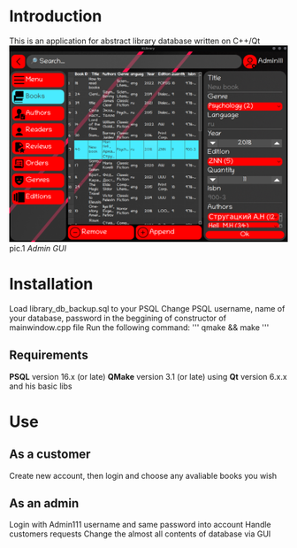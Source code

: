 # Introduction
This is an application for abstract library database written on C++/Qt 
![plot](./screen1.png)
pic.1 *Admin GUI*
# Installation
Load library_db_backup.sql to your PSQL
Change PSQL username, name of your database, password in the beggining of constructor of mainwindow.cpp file
Run the following command:
'''
qmake && make
'''
## Requirements
**PSQL** version 16.x (or late)
**QMake** version 3.1 (or late) using **Qt** version 6.x.x and his basic libs
# Use
## As a customer
Create new account, then login and choose any avaliable books you wish
## As an admin
Login with Admin111 username and same password into account
Handle customers requests
Change the almost all contents of database via GUI
